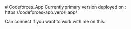 #   C o d e f o r c e s _ A p p 
 
Currently primary version  deployed on : https://codeforces-app.vercel.app/ 

Can connect if you want to work with me on this. 
